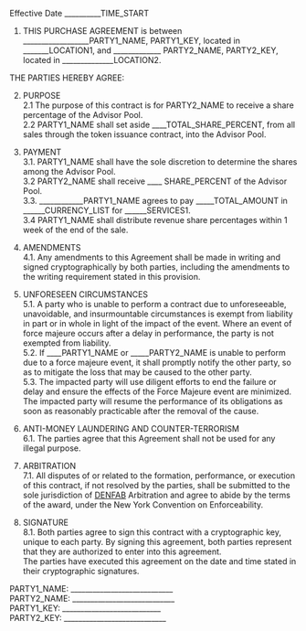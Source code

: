 Effective Date __________TIME_START
 
1.  THIS PURCHASE AGREEMENT is between __________________PARTY1_NAME, PARTY1_KEY, located in _______LOCATION1, and _____________ PARTY2_NAME, PARTY2_KEY, located in ______________LOCATION2.  

THE PARTIES HEREBY AGREE:  

2. PURPOSE     
2.1 The purpose of this contract is for PARTY2_NAME to receive a share percentage of the Advisor Pool.   
2.2 PARTY1_NAME shall set aside ____TOTAL_SHARE_PERCENT, from all sales through the token issuance contract, into the Advisor Pool.  

3. PAYMENT  
3.1. PARTY1_NAME shall have the sole discretion to determine the shares among the Advisor Pool.  
3.2 PARTY2_NAME shall receive ____ SHARE_PERCENT of the Advisor Pool.  
3.3. ____________PARTY1_NAME agrees to pay _____TOTAL_AMOUNT in ______CURRENCY_LIST for ______SERVICES1.  
3.4 PARTY1_NAME shall distribute revenue share percentages within 1 week of the end of the sale.  

4. AMENDMENTS  
4.1. Any amendments to this Agreement shall be made in writing and signed cryptographically by both parties, including the amendments to the writing requirement stated in this provision.  

5. UNFORESEEN CIRCUMSTANCES  
5.1. A party who is unable to perform a contract due to unforeseeable, unavoidable, and insurmountable circumstances is exempt from liability in part or in whole in light of the impact of the event. Where an event of force majeure occurs after a delay in performance, the party is not exempted from liability.  
5.2. If ____PARTY1_NAME or _____PARTY2_NAME is unable to perform due to a force majeure event, it shall promptly notify the other party, so as to mitigate the loss that may be caused to the other party.  
5.3. The impacted party will use diligent efforts to end the failure or delay and ensure the effects of the Force Majeure event are minimized. The impacted party will resume the performance of its obligations as soon as reasonably practicable after the removal of the cause.  

6. ANTI-MONEY LAUNDERING AND COUNTER-TERRORISM  
6.1. The parties agree that this Agreement shall not be used for any illegal purpose.  

7. ARBITRATION  
7.1. All disputes of or related to the formation, performance, or execution of this contract, if not resolved by the parties, shall be submitted to the sole jurisdiction of  [DENFAB](https://denfablaw.com) Arbitration and agree to abide by the terms of the award, under the New York Convention on Enforceability.  

8. SIGNATURE  
8.1. Both parties agree to sign this contract with a cryptographic key, unique to each party. By signing this agreement, both parties represent that they are authorized to enter into this agreement.  
The parties have executed this agreement on the date and time stated in their cryptographic signatures.

PARTY1_NAME: ____________________________    
PARTY2_NAME: ____________________________    
PARTY1_KEY: ___________________________    
PARTY2_KEY: ____________________________  
